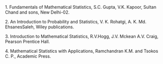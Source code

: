 <p>1. Fundamentals of Mathematical Statistics, S.C. Gupta,  V.K. Kapoor, Sultan Chand and sons, New Delhi-02. </p>

<p>2. An Introduction to Probability and Statistics, V. K. Rohatgi, A. K. Md.  EhsanesSaleh, Wiley publications.</p>

<p>3. Introduction to Mathematical Statistics, R.V.Hogg, J.V. Mckean A.V. Craig, Pearson Prentice Hall.</p>

<p>4. Mathematical Statistics with Applications, Ramchandran K.M. and Tsokos C. P., Academic Press.</p>

